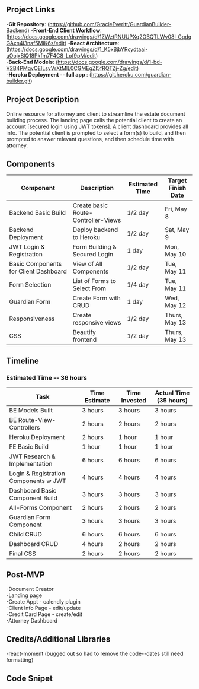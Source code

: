 ## Project Links
-**Git Repository**: (https://github.com/GracieEveritt/GuardianBuilder-Backend)
-**Front-End Client Workflow**: (https://docs.google.com/drawings/d/1ZWztRNUUPXq2OBQTLWv08I_GqdqGAxn4i3naf5MiK6s/edit)
-**React Architecture**: (https://docs.google.com/drawings/d/1_K5xBjbYRcydtaai-uOojxBlQ18Pkfm7F4C8_Lof9pM/edit)   
-**Back-End Models**: (https://docs.google.com/drawings/d/1-bd-V2B4PMqvOEILsvVrXtMlL0CGMEgZI5fRQTZj-Zg/edit)  
-**Heroku Deployment -- full app** :  (https://git.heroku.com/guardian-builder.git)


## Project Description
Online resource for attorney and client to streamline the estate document building process. 
The landing page calls the potential client to create an account [secured login using JWT tokens]. A client dashboard provides all info.
The potential client is prompted to select a form(s) to build, and then prompted to answer relevant questions, and then schedule time with attorney.

## Components
Component | Description | Estimated Time | Target Finish Date 
----------|-------------|----------------|-------------------
Backend Basic Build | Create basic Route-Controller-Views | 1/2 day | Fri, May 8
Backend Deployment | Deploy backend to Heroku | 1/2 day | Sat, May 9
JWT Login & Registration | Form Building & Secured Login | 1 day | Mon, May 10
Basic Components for Client Dashboard | View of All Components  | 1/2 day | Tue, May 11
Form Selection | List of Forms to Select From | 1/4 day | Tue, May 11
Guardian Form | Create Form with CRUD | 1 day | Wed, May 12
Responsiveness | Create responsive views | 1/2 day | Thurs, May 13
CSS | Beautify frontend | 1/2 day | Thurs, May 13

## Timeline
### Estimated Time -- 36 hours
Task | Time Estimate | Time Invested | Actual Time (35 hours)
------|---------------|---------------|------------
BE Models Built | 3 hours | 3 hours  | 3 hours
BE Route-View-Controllers | 2 hours | 2 hours | 2 hours
Heroku Deployment | 2 hours | 1 hour  | 1 hour 
FE Basic Build | 1 hour | 1 hour | 1 hour 
JWT Research & Implementation | 6 hours | 6 hours | 6 hours 
Login & Registration Components w JWT  | 4 hours | 4 hours | 4 hours
Dashboard Basic Component Build | 3 hours | 3 hours | 3 hours
All-Forms Component | 2 hours | 2 hours | 2 hours
Guardian Form Component | 3 hours | 3 hours | 3 hours
Child CRUD | 6 hours | 6 hours | 6 hours 
Dashboard CRUD | 4 hours | 2 hours | 2 hours 
Final CSS | 2 hours | 2 hours | 2 hours


## Post-MVP  
-Document Creator  
-Landing page  
-Create Appt - calendly plugin    
-Client Info Page - edit/update    
-Credit Card Page - create/edit    
-Attorney Dashboard

## Credits/Additional Libraries
-react-moment (bugged out so had to remove the code--dates still need formatting)

## Code Snipet

